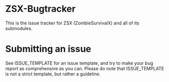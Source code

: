 # ZSX-Bugtracker
This is the issue tracker for ZSX (ZombieSurvivalX) and all of its submodules. 
# Submitting an issue
See ISSUE_TEMPLATE for an issue template, and try to make your bug report as comprehensive as you can.
Please do note that ISSUE_TEMPLATE is not a strict template, but rather a guideline.
